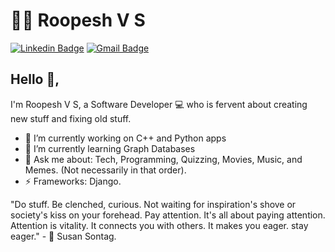 # :man_technologist: Roopesh V S
[![Linkedin Badge](https://img.shields.io/badge/-roopeshvs-blue?style=flat-square&logo=Linkedin&logoColor=white&link=https://www.linkedin.com/in/roopesh-vs/)](https://www.linkedin.com/in/roopesh-vs/)
[![Gmail Badge](https://img.shields.io/badge/-txtmeroopesh@gmail.com-c14438?style=flat-square&logo=Gmail&logoColor=white&link=mailto:txtmeroopesh@gmail.com)](mailto:txtmeroopesh@gmail.com)

## Hello 👋, 
I'm Roopesh V S, a Software Developer 💻 who is fervent about creating new stuff and fixing old stuff.

- 🔭 I’m currently working on C++ and Python apps
- 🌱 I’m currently learning Graph Databases
- 💬 Ask me about: Tech, Programming, Quizzing, Movies, Music, and Memes. (Not necessarily in that order).
- ⚡ Frameworks: Django.

"Do stuff. Be clenched, curious. Not waiting for inspiration's shove or society's kiss on your forehead. Pay attention. It's all about paying attention. Attention is vitality. It connects you with others. It makes you eager. stay eager." - :woman: Susan Sontag.
